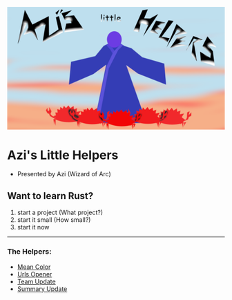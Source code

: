 ![image](AzisLittleHelpers.png)

# Azi's Little Helpers
* Presented by Azi (Wizard of Arc)
## Want to learn Rust?
1. start a project (What project?)
1. start it small (How small?)
1. start it now
---

### The Helpers:

* [Mean Color](../color_mean/README.md)
* [Urls Opener](../open_urls_from_list/README.md)
* [Team Update](../team_update/README.md)
* [Summary Update](../summary_update/README.md)
